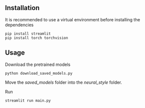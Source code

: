 ## Installation
It is recommended to use a virtual environment before installing the dependencies
```console
pip install streamlit
pip install torch torchvision
```

## Usage
Download the pretrained models
```console
python download_saved_models.py
```

Move the *saved_models* folder into the *neural_style* folder.

Run
```console
streamlit run main.py
```
